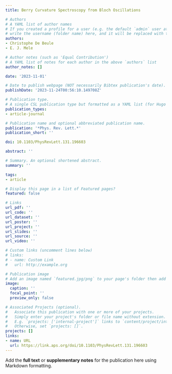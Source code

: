 ```yaml
---
title: Berry Curvature Spectroscopy from Bloch Oscillations

# Authors
# A YAML list of author names
# If you created a profile for a user (e.g. the default `admin` user at `content/authors/admin/`), 
# write the username (folder name) here, and it will be replaced with their full name and linked to their profile.
authors:
- Christophe De Beule
- E. J. Mele

# Author notes (such as 'Equal Contribution')
# A YAML list of notes for each author in the above `authors` list
author_notes: []

date: '2023-11-01'

# Date to publish webpage (NOT necessarily Bibtex publication's date).
publishDate: '2023-11-24T00:56:10.149708Z'

# Publication type.
# A single CSL publication type but formatted as a YAML list (for Hugo requirements).
publication_types:
- article-journal

# Publication name and optional abbreviated publication name.
publication: '*Phys. Rev. Lett.*'
publication_short: ''

doi: 10.1103/PhysRevLett.131.196603

abstract: ''

# Summary. An optional shortened abstract.
summary: ''

tags:
- article

# Display this page in a list of Featured pages?
featured: false

# Links
url_pdf: ''
url_code: ''
url_dataset: ''
url_poster: ''
url_project: ''
url_slides: ''
url_source: ''
url_video: ''

# Custom links (uncomment lines below)
# links:
# - name: Custom Link
#   url: http://example.org

# Publication image
# Add an image named `featured.jpg/png` to your page's folder then add a caption below.
image:
  caption: ''
  focal_point: ''
  preview_only: false

# Associated Projects (optional).
#   Associate this publication with one or more of your projects.
#   Simply enter your project's folder or file name without extension.
#   E.g. `projects: ['internal-project']` links to `content/project/internal-project/index.md`.
#   Otherwise, set `projects: []`.
projects: []
links:
- name: URL
  url: https://link.aps.org/doi/10.1103/PhysRevLett.131.196603
---
```


Add the **full text** or **supplementary notes** for the publication here using Markdown formatting.
